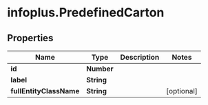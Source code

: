 # infoplus.PredefinedCarton

## Properties
Name | Type | Description | Notes
------------ | ------------- | ------------- | -------------
**id** | **Number** |  | 
**label** | **String** |  | 
**fullEntityClassName** | **String** |  | [optional] 



